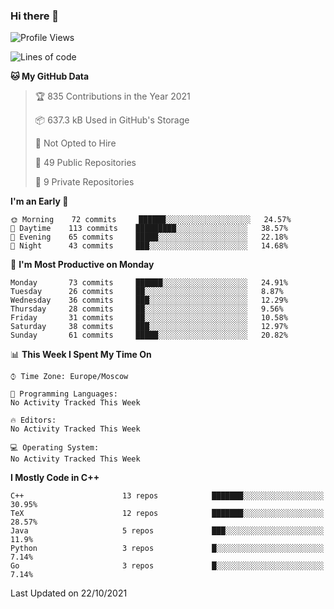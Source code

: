 ### Hi there 👋

<!--
**SemenMartynov/SemenMartynov** is a ✨ _special_ ✨ repository because its `README.md` (this file) appears on your GitHub profile.

Here are some ideas to get you started:

- 🔭 I’m currently working on ...
- 🌱 I’m currently learning ...
- 👯 I’m looking to collaborate on ...
- 🤔 I’m looking for help with ...
- 💬 Ask me about ...
- 📫 How to reach me: ...
- 😄 Pronouns: ...
- ⚡ Fun fact: ...
-->

<!--START_SECTION:waka-->
![Profile Views](http://img.shields.io/badge/Profile%20Views-0-blue)

![Lines of code](https://img.shields.io/badge/From%20Hello%20World%20I%27ve%20Written-2.1%20million%20lines%20of%20code-blue)

**🐱 My GitHub Data** 

> 🏆 835 Contributions in the Year 2021
 > 
> 📦 637.3 kB Used in GitHub's Storage 
 > 
> 🚫 Not Opted to Hire
 > 
> 📜 49 Public Repositories 
 > 
> 🔑 9 Private Repositories  
 > 
**I'm an Early 🐤** 

```text
🌞 Morning    72 commits     ██████░░░░░░░░░░░░░░░░░░░   24.57% 
🌆 Daytime    113 commits    █████████░░░░░░░░░░░░░░░░   38.57% 
🌃 Evening    65 commits     █████░░░░░░░░░░░░░░░░░░░░   22.18% 
🌙 Night      43 commits     ███░░░░░░░░░░░░░░░░░░░░░░   14.68%

```
📅 **I'm Most Productive on Monday** 

```text
Monday       73 commits     ██████░░░░░░░░░░░░░░░░░░░   24.91% 
Tuesday      26 commits     ██░░░░░░░░░░░░░░░░░░░░░░░   8.87% 
Wednesday    36 commits     ███░░░░░░░░░░░░░░░░░░░░░░   12.29% 
Thursday     28 commits     ██░░░░░░░░░░░░░░░░░░░░░░░   9.56% 
Friday       31 commits     ██░░░░░░░░░░░░░░░░░░░░░░░   10.58% 
Saturday     38 commits     ███░░░░░░░░░░░░░░░░░░░░░░   12.97% 
Sunday       61 commits     █████░░░░░░░░░░░░░░░░░░░░   20.82%

```


📊 **This Week I Spent My Time On** 

```text
⌚︎ Time Zone: Europe/Moscow

💬 Programming Languages: 
No Activity Tracked This Week

🔥 Editors: 
No Activity Tracked This Week

💻 Operating System: 
No Activity Tracked This Week

```

**I Mostly Code in C++** 

```text
C++                      13 repos            ███████░░░░░░░░░░░░░░░░░░   30.95% 
TeX                      12 repos            ███████░░░░░░░░░░░░░░░░░░   28.57% 
Java                     5 repos             ███░░░░░░░░░░░░░░░░░░░░░░   11.9% 
Python                   3 repos             █░░░░░░░░░░░░░░░░░░░░░░░░   7.14% 
Go                       3 repos             █░░░░░░░░░░░░░░░░░░░░░░░░   7.14%

```



 Last Updated on 22/10/2021
<!--END_SECTION:waka-->
